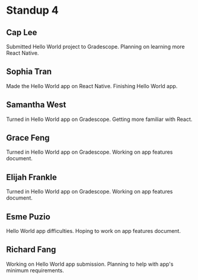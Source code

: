# Standup 4
## Cap Lee
Submitted Hello World project to Gradescope. Planning on learning more React Native.
## Sophia Tran
Made the Hello World app on React Native. Finishing Hello World app.
## Samantha West
Turned in Hello World app on Gradescope. Getting more familiar with React.
## Grace Feng
Turned in Hello World app on Gradescope. Working on app features document.
## Elijah Frankle
Turned in Hello World app on Gradescope. Working on app features document.
## Esme Puzio
Hello World app difficulties. Hoping to work on app features document.
## Richard Fang
Working on Hello World app submission. Planning to help with app's minimum requirements.